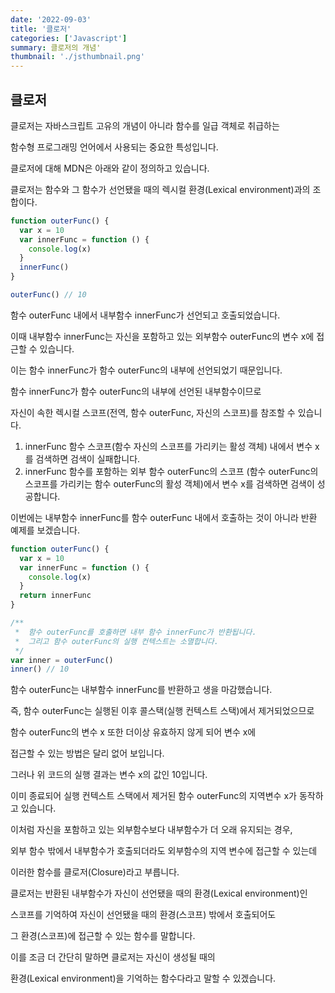 ```yaml
---
date: '2022-09-03'
title: '클로저'
categories: ['Javascript']
summary: 클로저의 개념'
thumbnail: './jsthumbnail.png'
---
```


## 클로저

클로저는 자바스크립트 고유의 개념이 아니라 함수를 일급 객체로 취급하는

함수형 프로그래밍 언어에서 사용되는 중요한 특성입니다.

클로저에 대해 MDN은 아래와 같이 정의하고 있습니다.

클로저는 함수와 그 함수가 선언됐을 때의 렉시컬 환경(Lexical environment)과의 조합이다.

```javascript
function outerFunc() {
  var x = 10
  var innerFunc = function () {
    console.log(x)
  }
  innerFunc()
}

outerFunc() // 10
```

함수 outerFunc 내에서 내부함수 innerFunc가 선언되고 호출되었습니다.

이때 내부함수 innerFunc는 자신을 포함하고 있는 외부함수 outerFunc의 변수 x에 접근할 수 있습니다.

이는 함수 innerFunc가 함수 outerFunc의 내부에 선언되었기 때문입니다.

함수 innerFunc가 함수 outerFunc의 내부에 선언된 내부함수이므로

자신이 속한 렉시컬 스코프(전역, 함수 outerFunc, 자신의 스코프)를 참조할 수 있습니다.

1. innerFunc 함수 스코프(함수 자신의 스코프를 가리키는 활성 객체) 내에서
   변수 x를 검색하면 검색이 실패합니다.
2. innerFunc 함수를 포함하는 외부 함수 outerFunc의 스코프
   (함수 outerFunc의 스코프를 가리키는 함수 outerFunc의 활성 객체)에서 변수 x를 검색하면
   검색이 성공합니다.

이번에는 내부함수 innerFunc를 함수 outerFunc 내에서 호출하는 것이 아니라 반환 예제를 보겠습니다.

```javascript
function outerFunc() {
  var x = 10
  var innerFunc = function () {
    console.log(x)
  }
  return innerFunc
}

/**
 *  함수 outerFunc를 호출하면 내부 함수 innerFunc가 반환됩니다.
 *  그리고 함수 outerFunc의 실행 컨텍스트는 소멸합니다.
 */
var inner = outerFunc()
inner() // 10
```

함수 outerFunc는 내부함수 innerFunc를 반환하고 생을 마감했습니다.

즉, 함수 outerFunc는 실행된 이후 콜스택(실행 컨텍스트 스택)에서 제거되었으므로

함수 outerFunc의 변수 x 또한 더이상 유효하지 않게 되어 변수 x에

접근할 수 있는 방법은 달리 없어 보입니다.

그러나 위 코드의 실행 결과는 변수 x의 값인 10입니다.

이미 종료되어 실행 컨텍스트 스택에서 제거된 함수 outerFunc의 지역변수 x가 동작하고 있습니다.

이처럼 자신을 포함하고 있는 외부함수보다 내부함수가 더 오래 유지되는 경우,

외부 함수 밖에서 내부함수가 호출되더라도 외부함수의 지역 변수에 접근할 수 있는데

이러한 함수를 클로저(Closure)라고 부릅니다.

클로저는 반환된 내부함수가 자신이 선언됐을 때의 환경(Lexical environment)인

스코프를 기억하여 자신이 선언됐을 때의 환경(스코프) 밖에서 호출되어도

그 환경(스코프)에 접근할 수 있는 함수를 말합니다.

이를 조금 더 간단히 말하면 클로저는 자신이 생성될 때의

환경(Lexical environment)을 기억하는 함수다라고 말할 수 있겠습니다.
